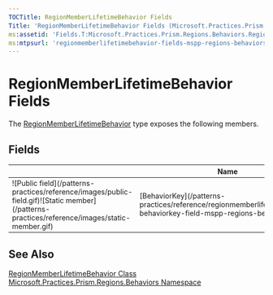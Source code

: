 ```yaml
---
TOCTitle: RegionMemberLifetimeBehavior Fields
Title: 'RegionMemberLifetimeBehavior Fields (Microsoft.Practices.Prism.Regions.Behaviors)'
ms:assetid: 'Fields.T:Microsoft.Practices.Prism.Regions.Behaviors.RegionMemberLifetimeBehavior'
ms:mtpsurl: 'regionmemberlifetimebehavior-fields-mspp-regions-behaviors.md'
---
```


# RegionMemberLifetimeBehavior Fields

The [RegionMemberLifetimeBehavior](/patterns-practices/reference/regionmemberlifetimebehavior-class-mspp-regions-behaviors) type exposes the following members.

## Fields

<table>
<thead>
<tr class="header">
<th> </th>
<th>Name</th>
<th>Description</th>
</tr>
</thead>
<tbody>
<tr class="odd">
<td>![Public field](/patterns-practices/reference/images/public-field.gif)![Static member](/patterns-practices/reference/images/static-member.gif)</td>
<td>[BehaviorKey](/patterns-practices/reference/regionmemberlifetimebehavior-behaviorkey-field-mspp-regions-behaviors)</td>
<td><div class="summary">
The key for this behavior.
</div></td>
</tr>
</tbody>
</table>

## See Also

[RegionMemberLifetimeBehavior Class](/patterns-practices/reference/regionmemberlifetimebehavior-class-mspp-regions-behaviors)  
[Microsoft.Practices.Prism.Regions.Behaviors Namespace](/patterns-practices/reference/mspp-regions-behaviors-namespace)
